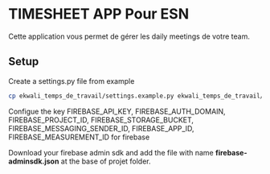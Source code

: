 # TIMESHEET APP Pour ESN

Cette application vous permet de gérer les daily meetings de votre team.

## Setup

Create a settings.py file from example

```bash
cp ekwali_temps_de_travail/settings.example.py ekwali_temps_de_travail/settings.py
```

Configue the key FIREBASE_API_KEY, FIREBASE_AUTH_DOMAIN, FIREBASE_PROJECT_ID, FIREBASE_STORAGE_BUCKET, FIREBASE_MESSAGING_SENDER_ID, FIREBASE_APP_ID, FIREBASE_MEASUREMENT_ID for firebase

Download your firebase admin sdk and add the file with name **firebase-adminsdk.json**  at the base of projet folder.
